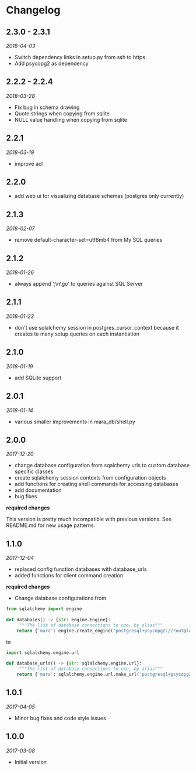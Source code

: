 # Changelog


## 2.3.0 - 2.3.1 
*2018-04-03*

- Switch dependency links in setup.py from ssh to https
- Add psycopg2 as dependency


## 2.2.2 - 2.2.4
*2018-03-28*

- Fix bug in schema drawing
- Quote strings when copying from sqlite 
- NULL value handling when copying from sqlite 


## 2.2.1
*2018-03-19*

- improve acl


## 2.2.0

- add web ui for visualizing database schemas (postgres only currently)


## 2.1.3
*2018-02-07*

- remove default-character-set=utf8mb4 from My SQL queries


## 2.1.2
*2018-01-26*

- always append ';\n\go' to queries against SQL Server


## 2.1.1
*2018-01-23*

- don't use sqlalchemy session in postgres_cursor_context because it creates to many setup queries on each instantiation


## 2.1.0
*2018-01-19*

- add SQLite support

## 2.0.1
*2018-01-14*

- various smaller improvements in mara_db/shell.py


## 2.0.0
*2017-12-20*

- change database configuration from sqalchemy urls to custom database specific classes
- create sqlalchemy session contexts from configuration objects
- add functions for creating shell commands for accessing databases
- add documentation
- bug fixes

**required changes**

This version is pretty much incompatible with previous versions. See README.md for new usage patterns.


## 1.1.0 
*2017-12-04*

- replaced config function databases with database_urls
- added functions for client command creation
 
**required changes**

- Change database configurations from

```python
from sqlalchemy import engine
 
def databases() -> {str: engine.Engine}:
     """The list of database connections to use, by alias"""
    return {'mara': engine.create_engine('postgresql+psycopg2://root@localhost/mara')}

```

to

```python
import sqlalchemy.engine.url
 
def database_urls() -> {str: sqlalchemy.engine.url}:
     """The list of database connections to use, by alias"""
    return {'mara': sqlalchemy.engine.url.make_url('postgresql+psycopg2://root@localhost/mara')}
```


## 1.0.1
*2017-04-05*

- Minor bug fixes and code style issues


## 1.0.0 
*2017-03-08* 

- Initial version


